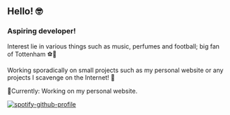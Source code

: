 ## Hello! :nerd_face:

### Aspiring developer! 
Interest lie in various things such as music, perfumes and football; big fan of Tottenham ⚽:white_heart:

Working sporadically on small projects such as my personal website or any projects I scavenge on the Internet! :frog:	

📍Currently: Working on my personal website.


[![spotify-github-profile](https://spotify-github-profile.vercel.app/api/view?uid=hoang-khang.le&cover_image=true&theme=novatorem&bar_color=53b14f&bar_color_cover=true)](https://github.com/kittinan/spotify-github-profile)
